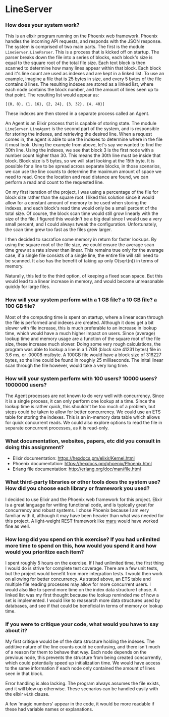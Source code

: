 # LineServer

### How does your system work?
This is an elixir program running on the Phoenix web framework. Phoenix handles the incoming API requests, and responds
with the JSON response. 
The system is comprised of two main parts. The first is the module `LineServer.LineParser`. This is a process that is kicked off
on startup. The parser breaks down the file into a series of blocks, each block's size is equal to the square root of the
total file size. Each text block is then scanned to determine how many lines appear within that block. Each block and it's line count
are used as indexes and are kept in a linked list. To use an example, imagine a file that is 25 bytes in size, and every 5 bytes
of the file contains 8 lines. The resulting indexes are stored as a linked list, where each node contains the block number, and
the amount of lines seen up to that point. The resulting list would appear as: 
```
[{0, 8}, {1, 16}, {2, 24}, {3, 32}, {4, 40}]
```

These indexes are then stored in a separate process called an Agent.

An Agent is an Elixir process that is capable of storing state. The module `LineServer.LineAgent` is the second part of the system,
and is responsible for storing the indexes, and retrieving the desired line. When a request comes in, the agent is able to use
the indexes to determine where in the file it must look. Using the example from above, let's say we wanted to find the 30th line.
Using the indexes, we see that block 3 is the first node with a number count higher than 30. This means the 30th line must be 
inside that block. Block size is 5 bytes, so we will start looking at the 15th byte. It is possible for a line to be spread across 
separate blocks, in those scenarios, we can use the line counts to determine the maximum amount of space we need to read. Once the
location and read distance are found, we can perform a read and count to the requested line.

On my first iteration of the project, I was using a percentage of the file for block size rather than the square root. I liked this solution since it would allow for a constant amount of memory to be used when storing the indexes, and each block's
read time would only be a small percent of the total size. Of course, the block scan time would still grow linearly with the size of the file. I figured this wouldn't be a big deal since I would use a very small percent, and I could always tweak the configuration. Unfortunately, the scan
time grew too fast as the files grew larger. 

I then decided to sacrafice some memory in return for faster lookups. By using the square root of the file size, we could ensure the
average scan time grew at a rate slower than linear. This remains true only for the average case, if a single file consists of a single line,
the entire file will still need to be scanned. It also has the benefit of taking up only O(sqrt(n)) in terms of memory.

Naturally, this led to the third option, of keeping a fixed scan space. But this would lead to a linear increase in memory, and would
become unreasonable quickly for large files.

### How will your system perform with a 1 GB file? a 10 GB file? a 100 GB file?
Most of the computing time is spent on startup, where a linear scan through the file is performed and indexes are created. Although it
does get a bit slower with file increase, this is much preferable to an increase in lookup time, which would have a much higher impact on users.  Since (average) lookup time and memory usage are a function of the square root of the file size, these increase much slower. Doing
some very rough calculations, the program was able to lookup a line in a 1.7GB (block size 41231 bytes) file in 3.6 ms, 
or .00008 ms/byte. A 100GB file would have a block size of 316227 bytes, so the line could be found in roughly 25 milliseconds. 
The inital linear scan through the file however, would take a very long time.

### How will your system perform with 100 users? 10000 users? 1000000 users?
The Agent processes are not known to do very well with concurrency. Since it is a single process, it can only perform one lookup at 
a time. Since the lookup time is rather quick, this shouldn't be too much of a problem, but steps could be taken to allow for better
concurrency. We could use an ETS table for storing the indexes. This is an in-memory data table which allows for quick
concurrent reads. We could also explore options to read the file in separate concurrent processes, as it is read-only.

### What documentation, websites, papers, etc did you consult in doing this assignment?
- Elixir documentation: https://hexdocs.pm/elixir/Kernel.html
- Phoenix documentation: https://hexdocs.pm/phoenix/Phoenix.html
- Erlang file documentation: http://erlang.org/doc/man/file.html


### What third-party libraries or other tools does the system use? How did you choose each library or framework you used?
I decided to use Elixir and the Phoenix web framework for this project. Elixir is a great language for writing functional
code, and is typically great for concurrency and robust systems. I chose Phoenix because I am very familiar with it, although
it may have been heavier than what was needed for this project. A light-weight REST framework
like [maru](https://github.com/elixir-maru/maru) would have worked fine as well.

### How long did you spend on this exercise? If you had unlimited more time to spend on this, how would you spend it and how would you prioritize each item?

I spent roughly 5 hours on the exercise. If I had unlimited time, the first thing I would do is strive for complete test coverage. There are a few unit tests, but the project would benefit from more integration tests. I would then work on allowing for better concurrency. As stated above, an
ETS table and multiple file reading processes may allow for more concurrent users. I would also like to spend more time on the index data structure I chose. A linked list was my first thought because the lookup reminded me of how a set is implemented. I would like to reasearch more data structures used by databases, and see if that could be beneficial in terms of memory or lookup time.

### If you were to critique your code, what would you have to say about it?
My first critique would be of the data structure holding the indexes. The additive nature of the line counts could be confusing,
and there isn't much of a reason for them to behave that way. Each node depends on the previous node, this prevents the structure
from being created concurrently, which could potentially speed up initialization time. We would have access to the same information
if each node only contained the amount of lines seen in that block.

Error handling is also lacking. The program always assumes the file exists, and it will blow up otherwise. These scenarios can
be handled easily with the elixir `with` clause.

A few 'magic numbers' appear in the code, it would be more readable if these had variable names or explanations.
